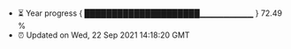 - ⏳ Year progress { █████████████████████▁▁▁▁▁▁▁▁▁ } 72.49 %
- ⏰ Updated on Wed, 22 Sep 2021 14:18:20 GMT

